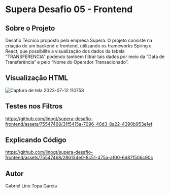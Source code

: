 # Supera Desafio 05 - Frontend

## Sobre o Projeto

Desafio Técnico proposto pela empresa Supera. O projeto consiste na criação de um backend e frontend, utilizando os frameworks Spring e React, que possibilite a visualização dos dados da tabela “TRANSFERENCIA” podendo também filtrar tais dados por meio da “Data de Transferência” e pelo “Nome do Operador Transacionado”.

## Visualização HTML

![Captura de tela 2023-07-12 110758](https://github.com/linogt/supera-desafio-frontend/assets/75547468/8d8ceab2-5a10-4c6b-8e0a-04981895a73d)

## Testes nos Filtros

https://github.com/linogt/supera-desafio-frontend/assets/75547468/31f5415a-7096-40d3-8a22-4390b953e1ef

## Explicando Código 

https://github.com/linogt/supera-desafio-frontend/assets/75547468/286134e0-8c51-475a-af00-6687f506c90c

## Autor

Gabriel Lino Topa Garcia


